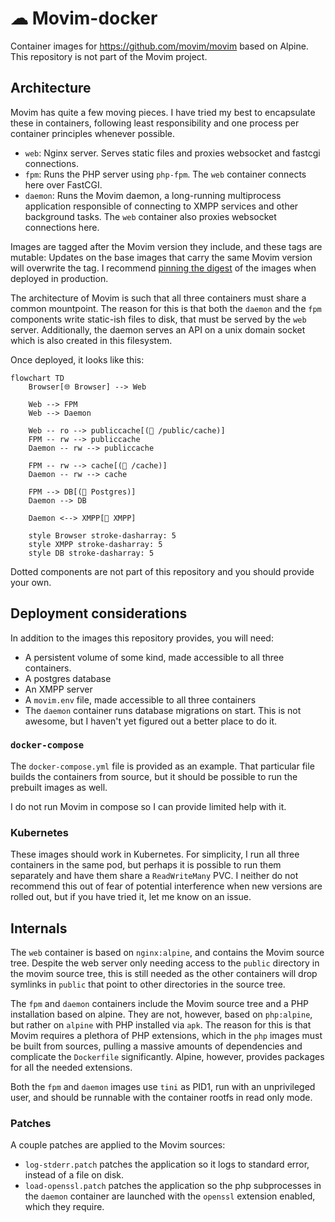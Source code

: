 # ☁ Movim-docker

Container images for https://github.com/movim/movim based on Alpine. This repository is not part of the Movim project.

## Architecture

Movim has quite a few moving pieces. I have tried my best to encapsulate these in containers, following least responsibility and one process per container principles whenever possible.

- `web`: Nginx server. Serves static files and proxies websocket and fastcgi connections.
- `fpm`: Runs the PHP server using `php-fpm`. The `web` container connects here over FastCGI.
- `daemon`: Runs the Movim daemon, a long-running multiprocess application responsible of connecting to XMPP services and other background tasks. The `web` container also proxies websocket connections here.

Images are tagged after the Movim version they include, and these tags are mutable: Updates on the base images that carry the same Movim version will overwrite the tag. I recommend [pinning the digest](https://docs.renovatebot.com/docker/#digest-pinning) of the images when deployed in production.

The architecture of Movim is such that all three containers must share a common mountpoint. The reason for this is that both the `daemon` and the `fpm` components write static-ish files to disk, that must be served by the `web` server. Additionally, the daemon serves an API on a unix domain socket which is also created in this filesystem.

Once deployed, it looks like this:

```mermaid
flowchart TD
    Browser[🌐 Browser] --> Web

    Web --> FPM
    Web --> Daemon

    Web -- ro --> publiccache[(💾 /public/cache)]
    FPM -- rw --> publiccache
    Daemon -- rw --> publiccache

    FPM -- rw --> cache[(💾 /cache)]
    Daemon -- rw --> cache

    FPM --> DB[(🐘 Postgres)]
    Daemon --> DB

    Daemon <--> XMPP[🌈 XMPP]

    style Browser stroke-dasharray: 5
    style XMPP stroke-dasharray: 5
    style DB stroke-dasharray: 5
```

Dotted components are not part of this repository and you should provide your own.

## Deployment considerations

In addition to the images this repository provides, you will need:
- A persistent volume of some kind, made accessible to all three containers.
- A postgres database
- An XMPP server
- A `movim.env` file, made accessible to all three containers
- The `daemon` container runs database migrations on start. This is not awesome, but I haven't yet figured out a better place to do it.

### `docker-compose`

The `docker-compose.yml` file is provided as an example. That particular file builds the containers from source, but it should be possible to run the prebuilt images as well.

I do not run Movim in compose so I can provide limited help with it.

### Kubernetes

These images should work in Kubernetes. For simplicity, I run all three containers in the same pod, but perhaps it is possible to run them separately and have them share a `ReadWriteMany` PVC. I neither do not recommend this out of fear of potential interference when new versions are rolled out, but if you have tried it, let me know on an issue.

## Internals

The `web` container is based on `nginx:alpine`, and contains the Movim source tree. Despite the web server only needing access to the `public` directory in the movim source tree, this is still needed as the other containers will drop symlinks in `public` that point to other directories in the source tree.

The `fpm` and `daemon` containers include the Movim source tree and a PHP installation based on alpine. They are not, however, based on `php:alpine`, but rather on `alpine` with PHP installed via `apk`. The reason for this is that Movim requires a plethora of PHP extensions, which in the `php` images must be built from sources, pulling a massive amounts of dependencies and complicate the `Dockerfile` significantly. Alpine, however, provides packages for all the needed extensions.

Both the `fpm` and `daemon` images use `tini` as PID1, run with an unprivileged user, and should be runnable with the container rootfs in read only mode.

### Patches

A couple patches are applied to the Movim sources:
- `log-stderr.patch` patches the application so it logs to standard error, instead of a file on disk.
- `load-openssl.patch` patches the application so the php subprocesses in the `daemon` container are launched with the `openssl` extension enabled, which they require.
